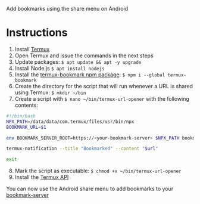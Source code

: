 Add bookmarks using the share menu on Android

# Instructions
1) Install [Termux](https://termux.com/)
2) Open Termux and issue the commands in the next steps
3) Update packages: `$ apt update && apt -y upgrade`
4) Install Node.js `$ apt install nodejs`
5) Install the [termux-bookmark npm package](https://www.npmjs.com/package/termux-bookmark): `$ npm i --global termux-bookmark`
6) Create the directory for the script that will run whenever a URL is shared using Termux: `$ mkdir ~/bin`
7) Create a script with `$ nano ~/bin/termux-url-opener` with the following contents:
```sh
#!/bin/bash
NPX_PATH=/data/data/com.termux/files/usr/bin/npx
BOOKMARK_URL=$1

env BOOKMARK_SERVER_ROOT=https://<your-bookmark-server> $NPX_PATH bookmark $BOOKMARK_URL

termux-notification --title "Bookmarked" --content "$url"

exit
```
8) Mark the script as executable: `$ chmod +x ~/bin/termux-url-opener`
9) Install the [Termux API](https://wiki.termux.com/wiki/Termux:API)

You can now use the Android share menu to add bookmarks to your [bookmark-server](https://github.com/zvakanaka/bookmark-server)
